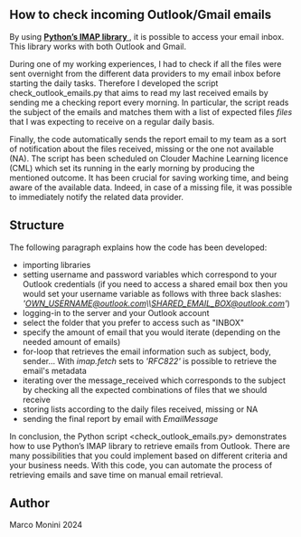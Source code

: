 ## How to check incoming Outlook/Gmail emails
By using [**Python’s IMAP library** ](https://docs.python.org/3/library/imaplib.html), it is possible to access your email inbox. This library works with both Outlook and Gmail.

During one of my working experiences, I had to check if all the files were sent overnight from the different data providers to my email inbox before starting the daily tasks. Therefore I developed the script <span>check_outlook_emails.py</span> that aims to read my last received emails by sending me a checking report every morning. In particular, the script reads the subject of the emails and matches them with a list of expected files *files* that I was expecting to receive on a regular daily basis.

Finally, the code automatically sends the report email to my team as a sort of notification about the files received, missing or the one not available (NA). The script has been scheduled on Clouder Machine Learning licence (CML) which set its running in the early morning by producing the mentioned outcome. It has been crucial for saving working time, and being aware of the available data. Indeed, in case of a missing file, it was possible to immediately notify the related data provider.

## Structure
The following paragraph explains how the code has been developed:
- importing libraries
- setting username and password variables which correspond to your Outlook credentials (if you need to access a shared email box then you would set your username variable as follows with three back slashes: *'OWN_USERNAME@outlook.com\\\SHARED_EMAIL_BOX@outlook.com'*)
- logging-in to the server and your Outlook account
- select the folder that you prefer to access such as "INBOX"
- specify the amount of email that you would iterate (depending on the needed amount of emails)
- for-loop that retrieves the email information such as subject, body, sender... With *imap.fetch* sets to *'RFC822'* is possible to retrieve the email's metadata
- iterating over the message_received which corresponds to the subject by checking all the expected combinations of files that we should receive
- storing lists according to the daily files received, missing or NA
- sending the final report by email with *EmailMessage*

In conclusion, the Python script <check_outlook_emails.py> demonstrates how to use Python’s IMAP library to retrieve emails from Outlook. There are many possibilities that you could implement based on different criteria and your business needs. With this code, you can automate the process of retrieving emails and save time on manual email retrieval.

## Author
Marco Monini 2024
